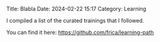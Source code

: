 Title: Blabla
Date: 2024-02-22 15:17
Category: Learning

I compiled a list of the curated trainings that I followed.

You can find it here: <https://github.com/frica/learning-path>
